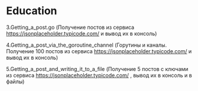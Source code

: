 # Education
3.Getting_a_post.go (Получение постов из сервиса https://jsonplaceholder.typicode.com/  и вывод их в консоль)

4.Getting_a_post_via_the_goroutine_channel (Горутины и каналы. Получение 100 постов из сервиса https://jsonplaceholder.typicode.com/  и вывод их в консоль)

5.Getting_a_post_and_writing_it_to_a_file  (Получение 5 постов с ключами из сервиса https://jsonplaceholder.typicode.com/ , вывод их в консоль и в файлы)
